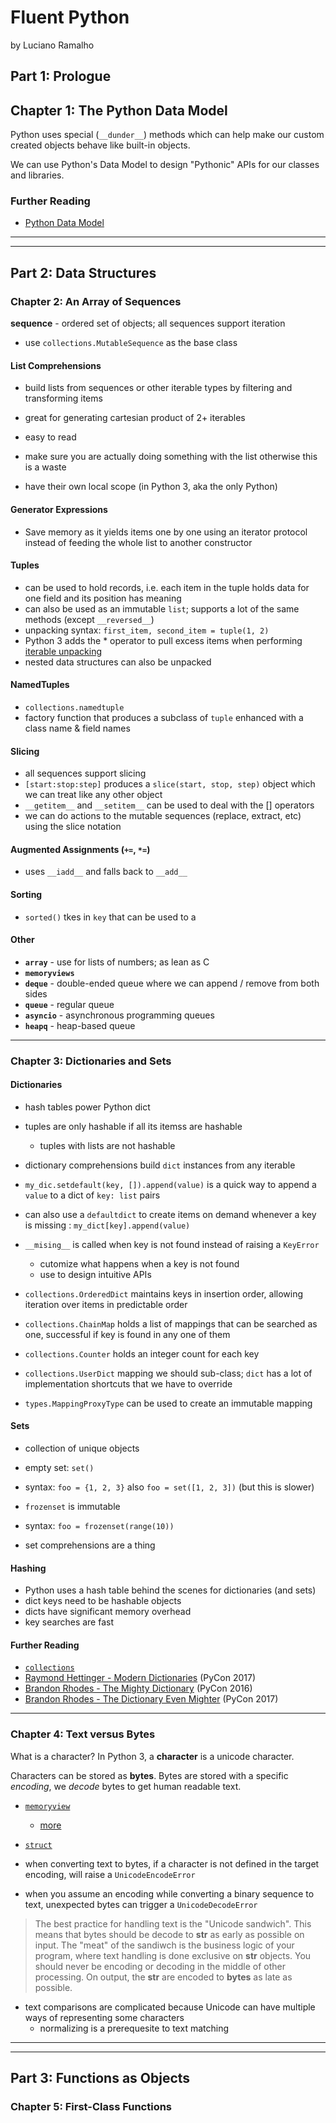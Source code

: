 # Fluent Python

by Luciano Ramalho

## Part 1: Prologue

## Chapter 1: The Python Data Model

Python uses special (`__dunder__`) methods which can help make our custom created objects behave like built-in objects.

We can use Python's Data Model to design "Pythonic" APIs for our classes and libraries.

### Further Reading

* [Python Data Model](https://docs.python.org/3/reference/datamodel.html)

---
---

## Part 2: Data Structures

### Chapter 2: An Array of Sequences

__sequence__ - ordered set of objects; all sequences support iteration
* use `collections.MutableSequence` as the base class

#### List Comprehensions

* build lists from sequences or other iterable types by filtering and transforming items
* great for generating cartesian product of 2+ iterables

* easy to read
* make sure you are actually doing something with the list otherwise this is a waste
* have their own local scope (in Python 3, aka the only Python)

#### Generator Expressions

* Save memory as it yields items one by one using an iterator protocol instead of feeding the whole list to another constructor

#### Tuples

* can be used to hold records, i.e. each item in the tuple holds data for one field and its position has meaning
* can also be used as an immutable `list`; supports a lot of the same methods (except `__reversed__`)
* unpacking syntax: `first_item, second_item = tuple(1, 2)`
* Python 3 adds the * operator to pull excess items when performing [iterable unpacking](https://www.python.org/dev/peps/pep-3132/)
* nested data structures can also be unpacked

#### NamedTuples

* `collections.namedtuple`
* factory function that produces a subclass of `tuple` enhanced with a class name & field names

#### Slicing

* all sequences support slicing
* `[start:stop:step]` produces a `slice(start, stop, step)` object which we can treat like any other object
* `__getitem__` and `__setitem__` can be used to deal with the [] operators
* we can do actions to the mutable sequences (replace, extract, etc) using the slice notation

#### Augmented Assignments (`+=`, `*=`)

* uses `__iadd__` and falls back to `__add__`

#### Sorting

* `sorted()` tkes in `key` that can be used to a

#### Other

* **`array`** - use for lists of numbers; as lean as C
* **`memoryviews`**
* **`deque`** - double-ended queue where we can append / remove from both sides
* **`queue`** - regular queue
* **`asyncio`** - asynchronous programming queues
* **`heapq`** - heap-based queue

---

### Chapter 3: Dictionaries and Sets

#### Dictionaries

* hash tables power Python dict
* tuples are only hashable if all its itemss are hashable
    * tuples with lists are not hashable

* dictionary comprehensions build `dict` instances from any iterable

* `my_dic.setdefault(key, []).append(value)` is a quick way to append a `value` to a dict of `key: list` pairs
* can also use a `defaultdict` to create items on demand whenever a key is missing    : `my_dict[key].append(value)`
* `__mising__` is called when key is not found instead of raising a `KeyError`
    * cutomize what happens when a key is not found
    * use to design intuitive APIs

* `collections.OrderedDict` maintains keys in insertion order, allowing iteration over items in predictable order
* `collections.ChainMap` holds a list of mappings that can be searched as one, successful if key is found in any one of them
* `collections.Counter` holds an integer count for each key
* `collections.UserDict` mapping we should sub-class; `dict` has a lot of implementation shortcuts that we have to override
* `types.MappingProxyType` can be used to create an immutable mapping

#### Sets

* collection of unique objects
* empty set: `set()`
* syntax: `foo = {1, 2, 3}` also `foo = set([1, 2, 3])` (but this is slower)

* `frozenset` is immutable
* syntax: `foo = frozenset(range(10))`

* set comprehensions are a thing

#### Hashing

* Python uses a hash table behind the scenes for dictionaries (and sets)
* dict keys need to be hashable objects
* dicts have significant memory overhead
* key searches are fast

#### Further Reading

* [`collections`](https://docs.python.org/3/library/collections.html)
* [Raymond Hettinger - Modern Dictionaries](https://www.youtube.com/watch?v=npw4s1QTmPg) (PyCon 2017)
* [Brandon Rhodes - The Mighty Dictionary](https://www.youtube.com/watch?v=oMyy4Sm0uBs) (PyCon 2016)
* [Brandon Rhodes - The Dictionary Even Mighter](https://www.youtube.com/watch?v=66P5FMkWoVU) (PyCon 2017)

---

### Chapter 4: Text versus Bytes

What is a character? In Python 3, a __character__ is a unicode character.

Characters can be stored as __bytes__. Bytes are stored with a specific _encoding_, we _decode_ bytes to get human readable text.

* [`memoryview`](https://docs.python.org/3/c-api/memoryview.html)
    * [more](http://python-reference.readthedocs.io/en/latest/docs/memoryview/)
* [`struct`](https://docs.python.org/3/library/struct.html)

* when converting text to bytes, if a character is not defined in the target encoding, will raise a `UnicodeEncodeError`
* when you assume an encoding while converting a binary sequence to text, unexpected bytes can trigger a `UnicodeDecodeError`

> The best practice for handling text is the "Unicode sandwich". This means that bytes should be decode to __str__ as early as possible on input. The "meat" of the sandiwch is the business logic of your program, where text handling is done exclusive on __str__ objects. You should never be encoding or decoding in the middle of other processing. On output, the __str__ are encoded to __bytes__ as late as possible.

* text comparisons are complicated because Unicode can have multiple ways of representing some characters
    * normalizing is a prerequesite to text matching

---
---

## Part 3: Functions as Objects

### Chapter 5: First-Class Functions
